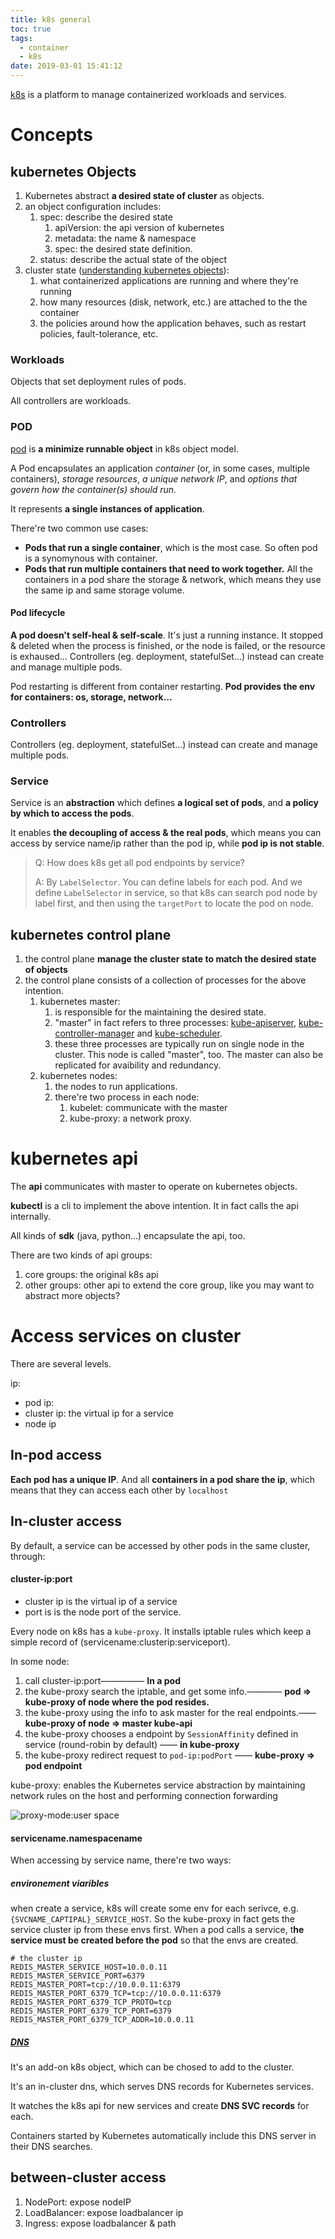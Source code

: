 ```yaml
---
title: k8s general
toc: true
tags:
  - container
  - k8s
date: 2019-03-01 15:41:12
---
```



[k8s](https://kubernetes.io/docs/concepts/overview/what-is-kubernetes/) is a platform to manage containerized workloads and services.

# Concepts

## kubernetes Objects

1. Kubernetes abstract **a desired state of cluster** as objects.
2. an object configuration includes:
   1. spec: describe the desired state
      1. apiVersion: the api version of kubernetes
      2. metadata: the name & namespace
      3. spec: the desired state definition.
   2. status: describe the actual state of the object
3. cluster state ([understanding kubernetes objects](https://kubernetes.io/docs/concepts/overview/working-with-objects/kubernetes-objects/)):
   1. what containerized applications are running and where they're running
   2. how many resources (disk, network, etc.) are attached to the the container
   3. the policies around how the application behaves, such as restart policies, fault-tolerance, etc.

### Workloads

Objects that set deployment rules of pods.

All controllers are workloads.

### POD

[pod](https://kubernetes.io/docs/concepts/workloads/pods/pod-overview/) is **a minimize runnable object** in k8s object model.

A Pod encapsulates an application *container* (or, in some cases, multiple containers), *storage resources*, *a unique network IP*, and *options that govern how the container(s) should run.*

It represents **a single instances of application**.

There're two common use cases:

* **Pods that run a single container**, which is the most case. So often pod is a synomynous with container.
* **Pods that run multiple containers that need to work together.** All the containers in a pod share the storage & network, which means they use the same ip and same storage volume.

#### Pod lifecycle

**A pod doesn't self-heal & self-scale**. It's just a running instance. It stopped & deleted when the process is finished, or the node is failed, or the resource is exhaused… Controllers (eg. deployment, statefulSet…) instead can create and manage multiple pods.

Pod restarting is different from container restarting. **Pod provides the env for containers: os, storage, network…**

### Controllers

Controllers (eg. deployment, statefulSet…) instead can create and manage multiple pods.

### Service

Service is an **abstraction** which defines **a logical set of pods**, and **a policy by which to access the pods**.

It enables **the decoupling of access & the real pods**, which means you can access by service name/ip rather than the pod ip, while **pod ip is not stable**.

> Q: How does k8s get all pod endpoints by service?
>
> A: By `LabelSelector`. You can define labels for each pod. And we define `LabelSelector` in service, so that k8s can search pod node by label first, and then using the `targetPort` to locate the pod on node.



## kubernetes control plane

1. the control plane **manage the cluster state to match the desired state of objects**
2. the control plane consists of a collection of processes for the above intention.
   1. kubernetes master:
      1. is responsible for the maintaining the desired state.
      2. "master" in fact refers to three processes: [kube-apiserver](https://kubernetes.io/docs/admin/kube-apiserver/), [kube-controller-manager](https://kubernetes.io/docs/admin/kube-controller-manager/) and [kube-scheduler](https://kubernetes.io/docs/admin/kube-scheduler/).
      3. these three processes are typically run on single node in the cluster. This node is called "master", too. The master can also be replicated for avaibility and redundancy.
   2. kubernetes nodes:
      1. the nodes to run applications.
      2. there're two process in each node:
         1. kubelet: communicate with the master
         2. kube-proxy: a network proxy.

# kubernetes api

The **api** communicates with master to operate on kubernetes objects.

**kubectl** is a cli to implement the above intention. It in fact calls the api internally.

All kinds of **sdk** (java, python...) encapsulate the api, too.

There are two kinds of api groups:

1. core groups: the original k8s api
2. other groups: other api to extend the core group, like you may want to abstract more objects?

# Access services on cluster

There are several levels.

ip:

* pod ip: 
* cluster ip: the virtual ip for a service
* node ip

## In-pod access

**Each pod has a unique IP**.  And all **containers in a pod share the ip**, which means that they can access each other by `localhost`

## In-cluster access

By default, a service can be accessed by other pods in the same cluster, through:

#### cluster-ip:port

* cluster ip is the virtual ip of a service
* port is is the node port of the service.

Every node on k8s has a `kube-proxy`. It installs iptable rules which keep a simple record of (servicename:clusterip:serviceport).

In some node:

1. call cluster-ip:port————— **In a pod**
2. the kube-proxy search the iptable, and get some info.———— **pod => kube-proxy of node where the pod resides.**
3. the kube-proxy using the info to ask master for the real endpoints.—— **kube-proxy of node => master kube-api**
4. the kube-proxy chooses a endpoint by `SessionAffinity` defined in service (round-robin by default) —— **in kube-proxy**
5. the kube-proxy redirect request to `pod-ip:podPort` —— **kube-proxy => pod endpoint**



kube-proxy: enables the Kubernetes service abstraction by maintaining network rules on the host and performing connection forwarding

![proxy-mode:user space](https://d33wubrfki0l68.cloudfront.net/e351b830334b8622a700a8da6568cb081c464a9b/13020/images/docs/services-userspace-overview.svg)

#### servicename.namespacename

When accessing by service name, there're two ways:

##### environement viaribles

when create a service, k8s will create some env for each serivce, e.g. `{SVCNAME_CAPTIPAL}_SERVICE_HOST`. So the kube-proxy in fact gets the service cluster ip from these envs first. When a pod calls a service, t**he service must be created before the pod** so that the envs are created.

```properties
# the cluster ip
REDIS_MASTER_SERVICE_HOST=10.0.0.11
REDIS_MASTER_SERVICE_PORT=6379
REDIS_MASTER_PORT=tcp://10.0.0.11:6379
REDIS_MASTER_PORT_6379_TCP=tcp://10.0.0.11:6379
REDIS_MASTER_PORT_6379_TCP_PROTO=tcp
REDIS_MASTER_PORT_6379_TCP_PORT=6379
REDIS_MASTER_PORT_6379_TCP_ADDR=10.0.0.11
```

##### [DNS](https://kubernetes.io/docs/concepts/services-networking/service/#dns)

It's an add-on k8s object, which can be chosed to add to the cluster.

It's an in-cluster dns, which serves DNS records for Kubernetes services.

It watches the k8s api for new services and create **DNS SVC records** for each.

Containers started by Kubernetes automatically include this DNS server in their DNS searches.

## between-cluster access

1. NodePort: expose nodeIP
2. LoadBalancer: expose loadbalancer ip
3. Ingress: expose loadbalancer & path